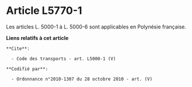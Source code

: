 # Article L5770-1

Les articles L. 5000-1 à L. 5000-6 sont applicables en Polynésie française.

**Liens relatifs à cet article**

	**Cite**:

	  - Code des transports - art. L5000-1 (V)

	**Codifié par**:

	  - Ordonnance n°2010-1307 du 28 octobre 2010 - art. (V)
